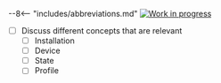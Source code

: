 --8<-- "includes/abbreviations.md"
[![Work in progress](https://img.shields.io/badge/status-wip-yellow)](https://www.repostatus.org/#wip)


- [ ] Discuss different concepts that are relevant
    * [ ] Installation
    * [ ] Device
    * [ ] State
    * [ ] Profile
